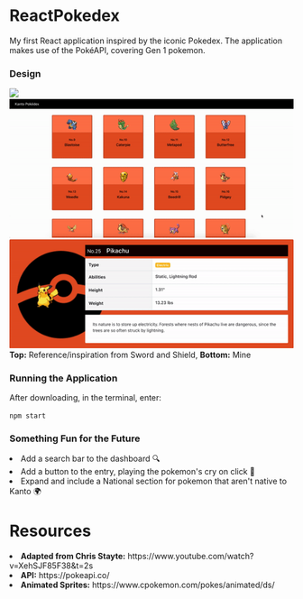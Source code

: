 # ReactPokedex 

My first React application inspired by the iconic Pokedex. The application makes use of the PokéAPI, covering Gen 1 pokemon.

<p></p>

### Design
<img src="/pokedex/demo/Pokédex_entry_SS.png"/>
<img src="/pokedex/demo/dash_mine.gif"/>
<img src="/pokedex/demo/pikachu_entry_mine.gif"/>
<b>Top:</b> Reference/inspiration from Sword and Shield, <b>Bottom:</b> Mine 

<p></p>

### Running the Application

After downloading, in the terminal, enter: 

`npm start` 

### Something Fun for the Future

<li> Add a search bar to the dashboard 🔍</li>
<li>Add a button to the entry, playing the pokemon's cry on click 📢</li>
<li>Expand and include a National section for pokemon that aren't native to Kanto 🌍</li>


# Resources 

<li><b>Adapted from Chris Stayte:</b> https://www.youtube.com/watch?v=XehSJF85F38&t=2s</li>
<li><b>API:</b> https://pokeapi.co/</li>
<li><b>Animated Sprites:</b> https://www.cpokemon.com/pokes/animated/ds/</li>

